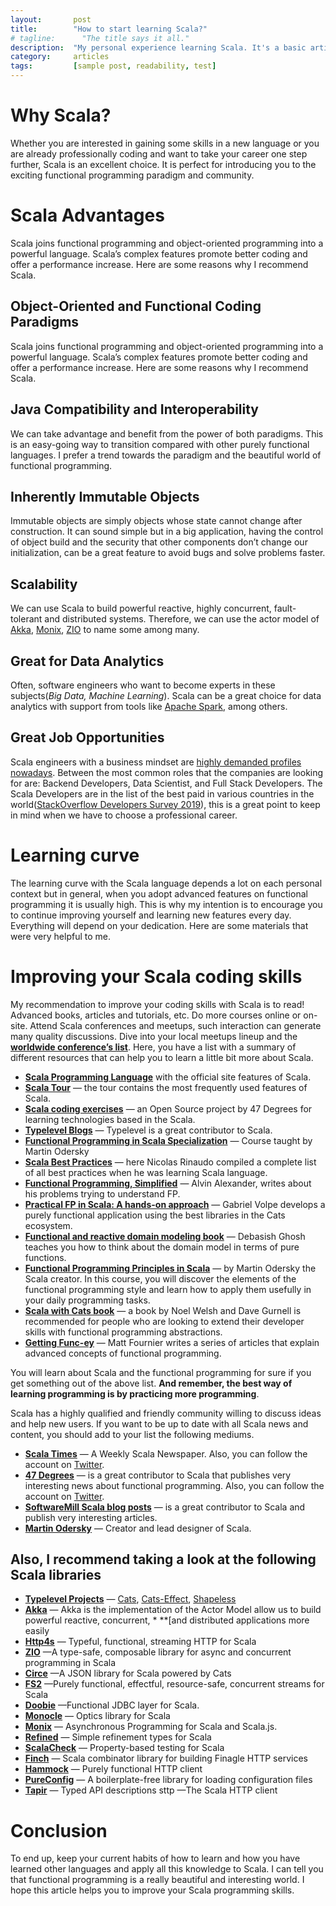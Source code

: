 ```yaml
---
layout:       post
title:        "How to start learning Scala?"
# tagline:      "The title says it all."
description:  "My personal experience learning Scala. It's a basic article with many useful content links. "
category:     articles
tags:         [sample post, readability, test]
---
```


# Why Scala?
Whether you are interested in gaining some skills in a new language or you are already professionally coding and want to take your career one step further, Scala is an excellent choice.
It is perfect for introducing you to the exciting functional programming paradigm and community.

# Scala Advantages
Scala joins functional programming and object-oriented programming into a powerful language. Scala’s complex features promote better coding and offer a performance increase.
Here are some reasons why I recommend Scala.

## Object-Oriented and Functional Coding Paradigms

Scala joins functional programming and object-oriented programming into a powerful language. Scala’s complex features promote better coding and offer a performance increase.
Here are some reasons why I recommend Scala.

## Java Compatibility and Interoperability

We can take advantage and benefit from the power of both paradigms. This is an easy-going way to transition compared with other purely functional languages.
I prefer a trend towards the paradigm and the beautiful world of functional programming.

## Inherently Immutable Objects

Immutable objects are simply objects whose state cannot change after construction. It can sound simple but in a big application, having the control of object build and the security that other components don’t change our initialization, can be a great feature to avoid bugs and solve problems faster.

## Scalability

We can use Scala to build powerful reactive, highly concurrent, fault-tolerant and distributed systems. Therefore, we can use the actor model of [Akka](https://akka.io/), [Monix](https://monix.io/), [ZIO](https://zio.dev/) to name some among many.

## Great for Data Analytics

Often, software engineers who want to become experts in these subjects(_Big Data, Machine Learning_). Scala can be a great choice for data analytics with support from tools like [Apache Spark](https://spark.apache.org/), among others.

## Great Job Opportunities

Scala engineers with a business mindset are [highly demanded profiles nowadays](https://www.zdnet.com/article/programming-languages-go-scala-and-ruby-most-wanted-python-and-javascript-most-used/). Between the most common roles that the companies are looking for are: Backend Developers, Data Scientist, and Full Stack Developers.
The Scala Developers are in the list of the best paid in various countries in the world([StackOverflow Developers Survey 2019](https://insights.stackoverflow.com/survey/2019#top-paying-technologies)), this is a great point to keep in mind when we have to choose a professional career.

# Learning curve

The learning curve with the Scala language depends a lot on each personal context but in general, when you adopt advanced features on functional programming it is usually high. This is why my intention is to encourage you to continue improving yourself and learning new features every day.
Everything will depend on your dedication. Here are some materials that were very helpful to me.

# Improving your Scala coding skills

My recommendation to improve your coding skills with Scala is to read! Advanced books, articles and tutorials, etc. Do more courses online or on-site. Attend Scala conferences and meetups, such interaction can generate many quality discussions.
Dive into your local meetups lineup and the **[worldwide conference’s list](https://www.scala-lang.org/events/)**.
Here, you have a list with a summary of different resources that can help you to learn a little bit more about Scala.

* **[Scala Programming Language](https://docs.scala-lang.org/?_ga=2.254742472.1362986072.1585857379-1459856808.1585853992)** with the official site features of Scala.
* **[Scala Tour](https://docs.scala-lang.org/tour/tour-of-scala.html)** — the tour contains the most frequently used features of Scala.
* **[Scala coding exercises](https://www.scala-exercises.org/)** — an Open Source project by 47 Degrees for learning technologies based in the Scala.
* **[Typelevel Blogs](https://typelevel.org/blog/)** — Typelevel is a great contributor to Scala.
* **[Functional Programming in Scala Specialization](https://www.coursera.org/specializations/scala)** — Course taught by Martin Odersky
* **[Scala Best Practices](https://nrinaudo.github.io/scala-best-practices/)** — here Nicolas Rinaudo compiled a complete list of all best practices when he was learning Scala language.
* **[Functional Programming, Simplified](https://alvinalexander.com/scala/functional-programming-simplified-book/)** — Alvin Alexander, writes about his problems trying to understand FP.
* **[Practical FP in Scala: A hands-on approach](https://leanpub.com/pfp-scala)** — Gabriel Volpe develops a purely functional application using the best libraries in the Cats ecosystem.
* **[Functional and reactive domain modeling book](https://www.amazon.com/Functional-Reactive-Domain-Modeling-Debasish/dp/1617292249/ref=sr_1_fkmr0_1?keywords=debashish+ghosh+scala&qid=1580817344&s=books&sr=1-1-fkmr0)** — Debasish Ghosh teaches you how to think about the domain model in terms of pure functions.
* **[Functional Programming Principles in Scala](https://www.coursera.org/learn/progfun1)** — by Martin Odersky the Scala creator. In this course, you will discover the elements of the functional programming style and learn how to apply them usefully in your daily programming tasks.
* **[Scala with Cats book](https://underscore.io/books/scala-with-cats/)** — a book by Noel Welsh and Dave Gurnell is recommended for people who are looking to extend their developer skills with functional programming abstractions.
* **[Getting Func-ey](https://www.matfournier.com/)** — Matt Fournier writes a series of articles that explain advanced concepts of functional programming.

You will learn about Scala and the functional programming for sure if you get something out of the above list. **And remember, the best way of learning programming is by practicing more programming**.

Scala has a highly qualified and friendly community willing to discuss ideas and help new users. If you want to be up to date with all Scala news and content, you should add to your list the following mediums.

* **[Scala Times](https://scalatimes.com/)** — A Weekly Scala Newspaper. Also, you can follow the account on [Twitter](https://twitter.com/ScalaTimes).
* **[47 Degrees](https://www.47deg.com/)** — is a great contributor to Scala that publishes very interesting news about functional programming. Also, you can follow the account on [Twitter](https://twitter.com/47deg).
* **[SoftwareMill Scala blog posts](https://blog.softwaremill.com/tagged/scala)** — is a great contributor to Scala and publish very interesting articles.
* **[Martin Odersky](https://twitter.com/odersky)** — Creator and lead designer of Scala.

## Also, I recommend taking a look at the following Scala libraries

* **[Typelevel Projects](https://typelevel.org/cats/)** — [Cats](https://typelevel.org/cats/), [Cats-Effect](https://typelevel.org/cats-effect/), [Shapeless](https://github.com/milessabin/shapeless)
* **[Akka](https://akka.io/)** — Akka is the implementation of the Actor Model allow us to build powerful reactive, concurrent, * **[and distributed applications more easily
* **[Http4s](https://http4s.org/)** — Typeful, functional, streaming HTTP for Scala
* **[ZIO](https://zio.dev/)** —A type-safe, composable library for async and concurrent programming in Scala
* **[Circe](https://circe.github.io/circe/)** —A JSON library for Scala powered by Cats
* **[FS2](https://fs2.io/)** —Purely functional, effectful, resource-safe, concurrent streams for Scala
* **[Doobie](https://github.com/tpolecat/doobie)** —Functional JDBC layer for Scala.
* **[Monocle](https://www.optics.dev/Monocle/)** — Optics library for Scala
* **[Monix](https://monix.io/)** — Asynchronous Programming for Scala and Scala.js.
* **[Refined](https://github.com/fthomas/refined)** — Simple refinement types for Scala
* **[ScalaCheck](http://www.scalacheck.org/)** — Property-based testing for Scala
* **[Finch](https://finagle.github.io/finch/)** — Scala combinator library for building Finagle HTTP services
* **[Hammock](https://github.com/pepegar/hammock)** — Purely functional HTTP client
* **[PureConfig](https://pureconfig.github.io/)** — A boilerplate-free library for loading configuration files
* **[Tapir](https://github.com/softwaremill/tapir)** — Typed API descriptions
sttp —The Scala HTTP client

# Conclusion

To end up, keep your current habits of how to learn and how you have learned other languages ​​and apply all this knowledge to Scala. I can tell you that functional programming is a really beautiful and interesting world.
I hope this article helps you to improve your Scala programming skills.
